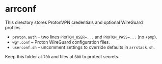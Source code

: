 # arrconf

This directory stores ProtonVPN credentials and optional WireGuard profiles.

- `proton.auth` – two lines `PROTON_USER=...` and `PROTON_PASS=...` (no `+pmp`).
- `wg*.conf` – Proton WireGuard configuration files.
- `userconf.sh` – uncomment settings to override defaults in `arrstack.sh`.

Keep this folder at `700` and files at `600` to protect secrets.

